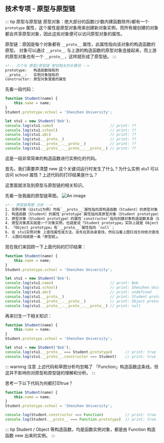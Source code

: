 ## 技术专项 - 原型与原型链
::: tip 原型与原型链
原型对象：绝⼤部分的函数(少数内建函数除外)都有⼀个 `prototype` 属性，这个属性是原型对象⽤来创建新对象实例，⽽所有被创建的对象都会共享原型对象，因此这些对象便可以访问原型对象的属性。

原型链：原因是每个对象都有 `__proto__` 属性，此属性指向该对象的构造函数的原型。
对象可以通过 `__proto__` 与上游的构造函数的原型对象连接起来，⽽上游的原型对象也有⼀个 `__proto__`，这样就形成了原型链。
:::
```html
<!-- 几个与 原型/原型链 密切相关的关键词 -->
prototype:   构造函数独有的
__proto__:   实例对象独有的
constructor: 原型对象里面的属性
```
先看一段代码：
```js
function Student(name) {
    this.name = name;
}
Student.prototype.school = 'Shenzhen University';

let stu1 = new Student('Bob');
console.log(stu1.name)                          // print: ??
console.log(stu1.school)                        // print: ??
console.log(stu1.abc)                           // print: ??
console.log(stu1.__proto__)                     // print: ??
console.log(stu1.__proto__.__proto__)           // print: ??
console.log(stu1.__proto__.__proto__.__proto__) // print: ??
```
这是一段非常简单的构造函数进行实例化的代码。

首先，我们需要弄清楚 new 这个关键词运行时发生了什么？为什么实例 stu1 可以访问 school 属性？上述代码的打印结果是什么？

这里面就涉及到原型与原型链的相关知识。

先看一张我画的原型链草图。
![An image](~@/prototype.png)

```html
<!-- 原型链草图 分析 -->
1. 实例对象（以stu1为例）均有`__proto__`属性指向其构造函数（Student）的原型对象（Student prototype）；
2. 构造函数（Student）的属性`prototype`属性指向其原型对象（Student prototype）；
3. 原型对象（Student prototype）的属性`constructor`指向创建对象构造函数本身（Student）；
4. 原型对象其实就是一个对象实例，也就是说「Student prototype」实际上就是 Object 构造函数new出来的实例，所以「Student prototype」有`__proto__`属性指向 「Object prototype」；
5. 「Object prototype」有`__proto__`属性指向 `null`；
6. 在 stu1实例对象 上查找属性或方法，会先在其自身查找，然后沿着上图红线方向依次查找，直至null。属性找不到会返回`undefined`，方法找不到会提示报错；
7. 上图红线就是一条「原型链」。
```

现在我们来回顾一下上面代码的打印结果：
```js
function Student(name) {
    this.name = name;
}
Student.prototype.school = 'Shenzhen University';

let stu1 = new Student('Bob');
console.log(stu1.name)                          // print: Bob
console.log(stu1.school)                        // print: Shenzhen University
console.log(stu1.abc)                           // print: undefined
console.log(stu1.__proto__)                     // print: Student prototype
console.log(stu1.__proto__.__proto__)           // print: Object prototype
console.log(stu1.__proto__.__proto__.__proto__) // print: null
```

再来衍生一下相关知识：
```js
function Student(name) {
    this.name = name;
}
Student.prototype.school = 'Shenzhen University';

let stu1 = new Student('Bob');
console.log(stu1.__proto__ === Student.prototype)      // print: true
console.log(stu1.__proto__.constructor === Student)    // print: true
```

::: warning 注意
上述代码和草图分析均忽略了 「Function」构造函数这条线，但这并不影响你对原型和原型链的理解和分析。
:::

思考一下以下代码为何都打印true？
```js
function Student(name) {
    this.name = name;
}
Student.prototype.school = 'Shenzhen University';

console.log(Student.constructor === Function)          // print: true
console.log(Student.__proto__ === Function.prototype)  // print: true
```

::: tip
Student / Object 等构造函数，均是函数实例对象，都是由 Function 构造函数 new 出来的实例。
:::



